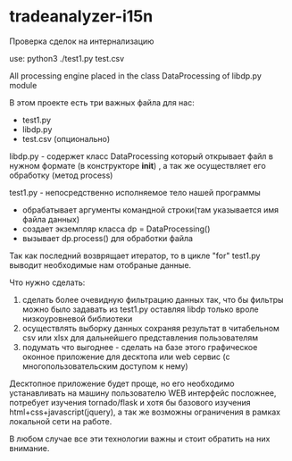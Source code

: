 # tradeanalyzer-i15n
Проверка сделок на интернализацию 

use:
    python3 ./test1.py test.csv

All processing engine placed in the class DataProcessing of libdp.py module

В этом проекте есть три важных файла для нас: 
* test1.py
* libdp.py
* test.csv (опционально)

libdp.py - содержет класс DataProcessing который открывает файл в нужном формате (в конструкторе __init__) , а так же осуществляет его обработку (метод process)

test1.py - непосредственно исполняемое тело нашей программы
- обрабатывает аргументы командной строки(там указывается имя файла данных)
- создает экземпляр класса dp = DataProcessing()
- вызывает dp.process() для обработки файла

Так как последний возврящает итератор, то в цикле "for" test1.py выводит необходимые нам отобраные данные.

Что нужно сделать:
1. сделать более очевидную фильтрацию данных так, что бы фильтры можно было задавать из test1.py оставляя libdp только вроле низкоуровневой библиотеки
2. осуществлять выборку данных сохраняя результат в читабельном csv или xlsx для дальнейшего представления пользователям
3. подумать что выгоднее - сделать на базе этого  графическое оконное приложение для десктопа или web сервис (с многопользовательским доступом к нему)

Десктопное приложение будет проще, но его необходимо устанавливать на машину пользователю
WEB интерфейс посложнее, потребует изучения tornado/flask и хотя бы базового изучения html+css+javascript(jquery), а так же возможны ограничения в рамках локальной сети на работе.

В любом случае все эти технологии важны и стоит обратить на них внимание.

